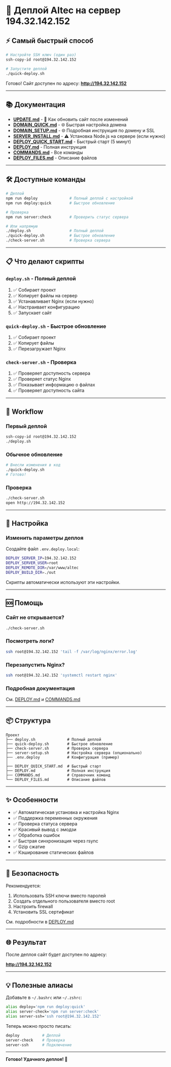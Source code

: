 # 🚀 Деплой Altec на сервер 194.32.142.152

## ⚡ Самый быстрый способ

```bash
# Настройте SSH ключ (один раз)
ssh-copy-id root@194.32.142.152

# Запустите деплой
./quick-deploy.sh
```

Готово! Сайт доступен по адресу: **http://194.32.142.152**

---

## 📚 Документация

- **[UPDATE.md](./UPDATE.md)** - 🔄 Как обновить сайт после изменений
- **[DOMAIN_QUICK.md](./DOMAIN_QUICK.md)** - 🌐 Быстрая настройка домена
- **[DOMAIN_SETUP.md](./DOMAIN_SETUP.md)** - 🌐 Подробная инструкция по домену и SSL
- **[SERVER_INSTALL.md](./SERVER_INSTALL.md)** - ⚠️ Установка Node.js на сервере (если нужно)
- **[DEPLOY_QUICK_START.md](./DEPLOY_QUICK_START.md)** - Быстрый старт (5 минут)
- **[DEPLOY.md](./DEPLOY.md)** - Полная инструкция
- **[COMMANDS.md](./COMMANDS.md)** - Все команды
- **[DEPLOY_FILES.md](./DEPLOY_FILES.md)** - Описание файлов

---

## 🛠️ Доступные команды

```bash
# Деплой
npm run deploy              # Полный деплой с настройкой
npm run deploy:quick        # Быстрое обновление

# Проверка
npm run server:check        # Проверить статус сервера

# Или напрямую
./deploy.sh                 # Полный деплой
./quick-deploy.sh           # Быстрое обновление
./check-server.sh           # Проверка сервера
```

---

## 📋 Что делают скрипты

### `deploy.sh` - Полный деплой
1. ✅ Собирает проект
2. ✅ Копирует файлы на сервер
3. ✅ Устанавливает Nginx (если нужно)
4. ✅ Настраивает конфигурацию
5. ✅ Запускает сайт

### `quick-deploy.sh` - Быстрое обновление
1. ✅ Собирает проект
2. ✅ Копирует файлы
3. ✅ Перезагружает Nginx

### `check-server.sh` - Проверка
1. ✅ Проверяет доступность сервера
2. ✅ Проверяет статус Nginx
3. ✅ Показывает информацию о файлах
4. ✅ Проверяет доступность сайта

---

## 🎯 Workflow

### Первый деплой
```bash
ssh-copy-id root@194.32.142.152
./deploy.sh
```

### Обычное обновление
```bash
# Внесли изменения в код
./quick-deploy.sh
# Готово!
```

### Проверка
```bash
./check-server.sh
open http://194.32.142.152
```

---

## 🔧 Настройка

### Изменить параметры деплоя

Создайте файл `.env.deploy.local`:

```bash
DEPLOY_SERVER_IP=194.32.142.152
DEPLOY_SERVER_USER=root
DEPLOY_REMOTE_DIR=/var/www/altec
DEPLOY_BUILD_DIR=./out
```

Скрипты автоматически используют эти настройки.

---

## 🆘 Помощь

### Сайт не открывается?
```bash
./check-server.sh
```

### Посмотреть логи?
```bash
ssh root@194.32.142.152 'tail -f /var/log/nginx/error.log'
```

### Перезапустить Nginx?
```bash
ssh root@194.32.142.152 'systemctl restart nginx'
```

### Подробная документация
См. [DEPLOY.md](./DEPLOY.md) и [COMMANDS.md](./COMMANDS.md)

---

## 📦 Структура

```
Проект
├── deploy.sh              # Полный деплой
├── quick-deploy.sh        # Быстрое обновление
├── check-server.sh        # Проверка сервера
├── server-setup.sh        # Настройка сервера (опционально)
├── .env.deploy            # Конфигурация (пример)
│
├── DEPLOY_QUICK_START.md  # Быстрый старт
├── DEPLOY.md              # Полная инструкция
├── COMMANDS.md            # Справочник команд
└── DEPLOY_FILES.md        # Описание файлов
```

---

## ✨ Особенности

- ✅ Автоматическая установка и настройка Nginx
- ✅ Поддержка переменных окружения
- ✅ Проверка статуса сервера
- ✅ Красивый вывод с эмодзи
- ✅ Обработка ошибок
- ✅ Быстрая синхронизация через rsync
- ✅ Gzip сжатие
- ✅ Кэширование статических файлов

---

## 🔐 Безопасность

Рекомендуется:
1. Использовать SSH ключи вместо паролей
2. Создать отдельного пользователя вместо root
3. Настроить firewall
4. Установить SSL сертификат

См. подробности в [DEPLOY.md](./DEPLOY.md)

---

## 🌐 Результат

После деплоя сайт будет доступен по адресу:

**http://194.32.142.152**

---

## 💡 Полезные алиасы

Добавьте в `~/.bashrc` или `~/.zshrc`:

```bash
alias deploy='npm run deploy:quick'
alias server-check='npm run server:check'
alias server-ssh='ssh root@194.32.142.152'
```

Теперь можно просто писать:
```bash
deploy          # Деплой
server-check    # Проверка
server-ssh      # Подключение
```

---

**Готово! Удачного деплоя! 🚀**


